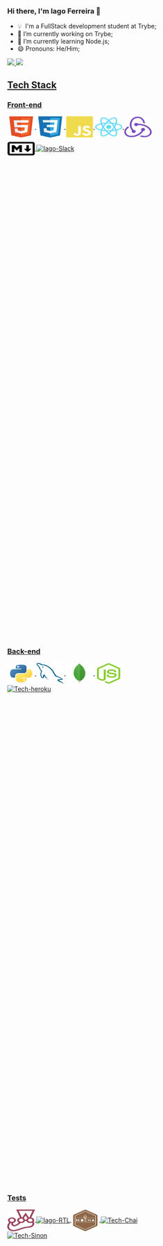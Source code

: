 
### Hi there, I'm Iago Ferreira 👋

- 💡 &nbsp;I'm a FullStack development student at Trybe;
- 🔭 I’m currently working on Trybe;
- 🌱 I’m currently learning Node.js;
- 😄 Pronouns: He/Him;

<section>
  <a href="https://github.com/IagoPFerreira">
  <img height="180em" src="https://github-readme-stats.vercel.app/api?username=IagoPFerreira&show_icons=true&theme=tokyonight&include_all_commits=true&count_private=true"/>
  <img height="180em" src="https://github-readme-stats.vercel.app/api/top-langs/?username=IagoPFerreira&layout=compact&langs_count=7&theme=tokyonight"/>
</section>
  
  ## Tech Stack

  ### Front-end
  
 <section style="align-items: center; height: 30vh; width: 70%; ">
  
  <img align="center" alt="Iago-HTML" height="50" width="18%" src="https://raw.githubusercontent.com/devicons/devicon/master/icons/html5/html5-original.svg">
  <img align="center" alt="Iago-CSS" height="50" width="18%" src="https://raw.githubusercontent.com/devicons/devicon/master/icons/css3/css3-original.svg">
  <img align="center" alt="Iago-Js" height="50" width="18%" src="https://raw.githubusercontent.com/devicons/devicon/master/icons/javascript/javascript-plain.svg">
  <img align="center" alt="Iago-React" height="50" width="18%" src="https://raw.githubusercontent.com/devicons/devicon/master/icons/react/react-original.svg">
  <img align="center" alt="Iago-Redux" height="50" width="18%" src="https://raw.githubusercontent.com/devicons/devicon/master/icons/redux/redux-original.svg">
  <img align="center" alt="Iago-Markdown" height="50" width="18%" src="https://raw.githubusercontent.com/devicons/devicon/master/icons/markdown/markdown-original.svg">
  <img align="center" alt="Iago-Slack" height="50" width="6%" src="https://img.icons8.com/color/48/000000/bootstrap.png">
</section>
 
 ### Back-end

<section style="align-items: center; height: 30vh; width: 70%; ">
  <img align="center" alt="Iago-Python"height="50" width="18%" src="https://raw.githubusercontent.com/devicons/devicon/master/icons/python/python-original.svg">
  <img align="center" alt="Iago-MySQL" height="50" width="18%" src="https://raw.githubusercontent.com/devicons/devicon/master/icons/mysql/mysql-original.svg">
  <img align="center" alt="Iago-Mongo" height="50" width="18%" src="https://raw.githubusercontent.com/devicons/devicon/master/icons/mongodb/mongodb-original.svg">
  <img align="center" alt="Iago-Nodejs" height="50" width="18%" src="https://raw.githubusercontent.com/devicons/devicon/master/icons/nodejs/nodejs-original.svg">
  <img align="center" alt="Tech-heroku" height="50" width="6%" src="https://avatars.githubusercontent.com/u/23211?s=200&v=4" />
</section>

 ### Tests

<section style="align-items: center; height: 30vh; width: 70%; ">
  <img align="center" alt="Iago-Jest" height="50" width="18%" src="https://raw.githubusercontent.com/devicons/devicon/master/icons/jest/jest-plain.svg">
  <img align="center" alt="Iago-RTL" height="50" width="6%" src="https://testing-library.com/img/octopus-128x128.png"/>
  <img align="center" alt="Tech-Mocha" height="50" width="18%" src="https://raw.githubusercontent.com/devicons/devicon/master/icons/mocha/mocha-plain.svg" />
  <img align="center" alt="Tech-Chai" height="50" width="6%" src="https://avatars.githubusercontent.com/u/1515293?s=200&v=4" />
  <img align="center" alt="Tech-Sinon" height="50" width="6%" src="https://sinonjs.org/assets/images/logo.png" />
</section>
  
 ### Tools

<section style="align-items: center; height: 30vh; width: 70%; ">
  <img align="center" alt="Iago-Linux" height="50" width="6%" src="https://raw.githubusercontent.com/devicons/devicon/master/icons/linux/linux-original.svg">
  <img align="center" alt="Iago-VSCode" height="50" width="6%" src="https://www.vectorlogo.zone/logos/visualstudio_code/visualstudio_code-icon.svg">
  <img align="center" alt="Iago-Slack" height="50" width="6%" src="https://www.vectorlogo.zone/logos/slack/slack-icon.svg">
  <img align="center" alt="Iago-Trello" height="50" width="6%" src="https://www.vectorlogo.zone/logos/trello/trello-icon.svg">
</section>
  
---

<section style="margin-top: 50px"> 
  <a href="https://www.instagram.com/iago_PFerreira/" target="_blank"><img src="https://img.shields.io/badge/-Instagram-%23E4405F?style=for-the-badge&logo=instagram&logoColor=white" target="_blank"></a>
  <a href = "mailto:iago.pferreiravr@gmail.com"><img src="https://img.shields.io/badge/-Gmail-%23333?style=for-the-badge&logo=gmail&logoColor=white" target="_blank"></a>
  <a href="https://www.linkedin.com/in/iago-de-paula-ferreira-45b501128/" target="blank"><img src="https://img.shields.io/badge/-LinkedIn-%230077B5?style=for-the-badge&logo=linkedin&logoColor=white" target="_blank"></a> 
 
 
</section>

## Thank you for visiting my profile. :gem:
![Visitor Count](https://profile-counter.glitch.me/IagoPFerreira/count.svg)
